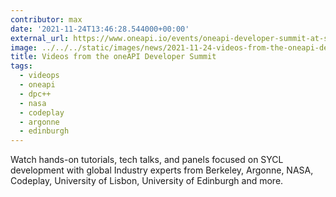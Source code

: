 ```yaml
---
contributor: max
date: '2021-11-24T13:46:28.544000+00:00'
external_url: https://www.oneapi.io/events/oneapi-developer-summit-at-sc
image: ../../../static/images/news/2021-11-24-videos-from-the-oneapi-developer-summit.webp
title: Videos from the oneAPI Developer Summit
tags:
  - videops
  - oneapi
  - dpc++
  - nasa
  - codeplay
  - argonne
  - edinburgh
---
```


Watch hands-on tutorials, tech talks, and panels focused on SYCL development with global Industry experts from Berkeley,
Argonne, NASA, Codeplay, University of Lisbon, University of Edinburgh and more.
